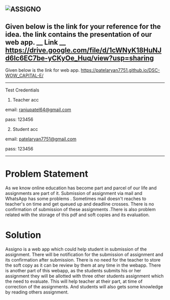 ![ASSIGNO](https://drive.google.com/file/d/1R802d-puLmPgDOXLU_LJqAIR70AkGyjd/view?usp=sharing)
---
Given below is the link for your reference for the idea. the link contains the presentation of our web app.
__ Link __ https://drive.google.com/file/d/1cWNyK18HuNJd6lc6EC7be-yCKyOe_Huq/view?usp=sharing
---
Given below is the link for  web app.
https://patelaryan7751.github.io/DSC-WOW_CAPITAL-E/

----------------------------------------------------------------------------


Test Credentials

1) Teacher acc

email: ranjupatel64@gmail.com

pass: 123456

2) Student acc

email: patelaryan7751@gmail.com

pass: 123456

-------------------------------------------------------------------------------------------------------

# Problem Statement 
As we know online education has become part and parcel of our life and assignments are part of it. Submission of assignment via mail and WhatsApp has some problems . Sometimes mail doesn't reaches to teacher's on time and get queued up and deadline crosses. There is no confirmation of submission of these assignments .There is also problem related with the storage of this pdf and soft copies and its evaluation.
# Solution
Assigno is a web app which could help student in submission of the assignment. There will be notification for the submission of assignment and its confirmation after submission. There is no need for the teacher to store the soft copy as it can be review by them at any time in the webapp. There is another part of this webapp, as the students submits his or her assignment they will be allotted with three other students assignment which the need to evaluate. This will help teacher at their part, at time of correction of the assignments. And students will also gets some knowledge by reading others assignment.

